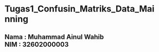 # Tugas1_Confusin_Matriks_Data_Mainning<br>
<h2>
  Nama : Muhammad Ainul Wahib<br>
  NIM  : 32602000003<br>
</h2>
